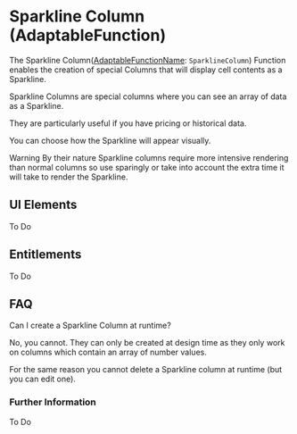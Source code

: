 # Sparkline Column (AdaptableFunction)

The Sparkline Column([AdaptableFunctionName](https://api.adaptabletools.com/modules/_src_predefinedconfig_common_types_.html#adaptablefunctionname): `SparklineColumn`) Function enables the creation of special Columns that will display cell contents as a Sparkline.

Sparkline Columns are special columns where you can see an array of data as a Sparkline.

They are particularly useful if you have pricing or historical data.

You can choose how the Sparkline will appear visually.

Warning
By their nature Sparkline columns require more intensive rendering than normal columns so use sparingly or take into account the extra time it will take to render the Sparkline.

## UI Elements

To Do

## Entitlements

To Do

## FAQ

Can I create a Sparkline Column at runtime?

No, you cannot. They can only be created at design time as they only work on columns which contain an array of number values.

For the same reason you cannot delete a Sparkline column at runtime (but you can edit one).

### Further Information

To Do

